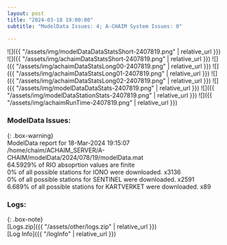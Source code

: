 ```yaml
---
layout: post
title: "2024-03-18 19:00:00"
subtitle: "ModelData Issues: 4; A-CHAIM System Issues: 0"

---
```


![]({{ "/assets/img/modelDataDataStatsShort-2407819.png" | relative_url }})
![]({{ "/assets/img/achaimDataStatsShort-2407819.png" | relative_url }})
![]({{ "/assets/img/achaimDataStatsLong00-2407819.png" | relative_url }})
![]({{ "/assets/img/achaimDataStatsLong01-2407819.png" | relative_url }})
![]({{ "/assets/img/achaimDataStatsLong02-2407819.png" | relative_url }})
![]({{ "/assets/img/modelDataDataStats-2407819.png" | relative_url }})
![]({{ "/assets/img/modelDataStationStats-2407819.png" | relative_url }})
![]({{ "/assets/img/achaimRunTime-2407819.png" | relative_url }})


### ModelData Issues:  
  
{: .box-warning}  
 ModelData report for 18-Mar-2024 19:15:07   
 /home/chaim/ACHAIM_SERVER/A-CHAIM/modelData/2024/078/19/modelData.mat   
 64.5929% of RIO absoprtion values are finite   
 0% of all possible stations for IONO were downloaded. x3136   
 0% of all possible stations for SENTINEL were downloaded. x2591   
 6.689% of all possible stations for KARTVERKET were downloaded. x89   
  


### Logs:  
  
{: .box-note}  
[Logs.zip]({{ "/assets/other/logs.zip" | relative_url }})  
[Log Info]({{ "/logInfo" | relative_url }})  
